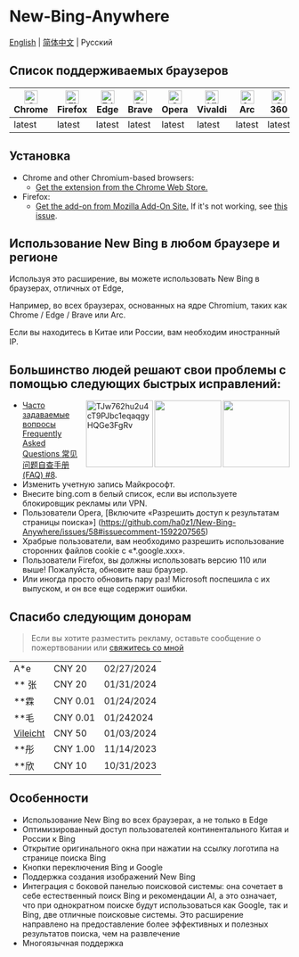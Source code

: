 # New-Bing-Anywhere

[English](README.md) | [简体中文](README.zh-CN.md) | Русский

## Список поддерживаемых браузеров

| [<img src="https://raw.githubusercontent.com/alrra/browser-logos/main/src/chrome/chrome_48x48.png" alt="Chrome" width="24px" height="24px" />](https://chrome.google.com/webstore/detail/new-bing-anywhere-bing-ch/hceobhjokpdbogjkplmfjeomkeckkngi/reviews?hl=en)<br/>Chrome | [<img src="https://raw.githubusercontent.com/alrra/browser-logos/main/src/firefox/firefox_48x48.png" alt="Firefox" width="24px" height="24px" />](https://addons.mozilla.org/zh-CN/firefox/addon/new-bing-anywhere/)<br/>Firefox | [<img src="https://raw.githubusercontent.com/alrra/browser-logos/main/src/edge/edge_48x48.png" alt="Edge" width="24px" height="24px" />](https://chrome.google.com/webstore/detail/new-bing-anywhere-bing-ch/hceobhjokpdbogjkplmfjeomkeckkngi/reviews?hl=en)<br/>Edge | [<img src="https://raw.githubusercontent.com/alrra/browser-logos/main/src/brave/brave_48x48.png" alt="Brave" width="24px" height="24px" />](https://chrome.google.com/webstore/detail/new-bing-anywhere-bing-ch/hceobhjokpdbogjkplmfjeomkeckkngi/reviews?hl=en)<br/>Brave | [<img src="https://raw.githubusercontent.com/alrra/browser-logos/main/src/opera/opera_48x48.png" alt="Opera" width="24px" height="24px" />](https://chrome.google.com/webstore/detail/new-bing-anywhere-bing-ch/hceobhjokpdbogjkplmfjeomkeckkngi/reviews?hl=en)<br/>Opera | [<img src="https://raw.githubusercontent.com/alrra/browser-logos/main/src/vivaldi/vivaldi_48x48.png" alt="Vivaldi" width="24px" height="24px" />](https://chrome.google.com/webstore/detail/new-bing-anywhere-bing-ch/hceobhjokpdbogjkplmfjeomkeckkngi/reviews?hl=en)<br/>Vivaldi | [<img src="https://arc.net/favicon.png" alt="Arc" width="24px" height="24px" />](https://chrome.google.com/webstore/detail/new-bing-anywhere-bing-ch/hceobhjokpdbogjkplmfjeomkeckkngi/reviews?hl=en)<br/>Arc | [<img src="https://raw.githubusercontent.com/alrra/browser-logos/main/src/archive/360-secure/360-secure_48x48.png" alt="360 Secure" width="24px" height="24px" />](https://chrome.google.com/webstore/detail/new-bing-anywhere-bing-ch/hceobhjokpdbogjkplmfjeomkeckkngi/reviews?hl=en)<br/>360 | [<img src="https://raw.githubusercontent.com/alrra/browser-logos/main/src/yandex/yandex_48x48.png" alt="360 Secure" width="24px" height="24px" />](https://chrome.google.com/webstore/detail/new-bing-anywhere-bing-ch/hceobhjokpdbogjkplmfjeomkeckkngi/reviews?hl=en)<br/>Yandex |
| --- | --- | --- | --- | --- | --- | --- | --- | --- |
| latest | latest | latest | latest | latest | latest | latest | latest | latest |

## Установка

- Chrome and other Chromium-based browsers:
  - [Get the extension from the Chrome Web Store.](https://chrome.google.com/webstore/detail/new-bing-anywhere-bing-ch/hceobhjokpdbogjkplmfjeomkeckkngi)
- Firefox:
  - [Get the add-on from Mozilla Add-On Site.](https://addons.mozilla.org/ru/firefox/addon/new-bing-anywhere/) If it's not working, see [this issue](https://github.com/ha0z1/New-Bing-Anywhere/issues/33).

## Использование New Bing в любом браузере и регионе

Используя это расширение, вы можете использовать New Bing в браузерах, отличных от Edge,

Например, во всех браузерах, основанных на ядре Chromium, таких как Chrome / Edge / Brave или Arc.

Если вы находитесь в Китае или России, вам необходим иностранный IP.

## Большинство людей решают свои проблемы с помощью следующих быстрых исправлений:

<img src="https://github.com/ha0z1/New-Bing-Anywhere/assets/4150641/343190af-95ce-4615-affe-46100e6eb6c8" width=120 align="right">
<img src="https://github.com/ha0z1/New-Bing-Anywhere/assets/4150641/b241ba84-a528-470f-8512-67eb26e9f18f" width=120 align="right">
<img src="https://github.com/ha0z1/New-Bing-Anywhere/assets/4150641/8472f9bc-a5b5-4f3e-a676-f8cda33a8232" alt="TJw762hu2u4cT9PJbc1eqaqgyHQGe3FgRv" width=120 align="right">

- [Часто задаваемые вопросы Frequently Asked Questions 常见问题自查手册 (FAQ) #8](https://github.com/ha0z1/New-Bing-Anywhere/issues/8).
- Изменить учетную запись Майкрософт.
- Внесите bing.com в белый список, если вы используете блокировщик рекламы или VPN.
- Пользователи Opera, [Включите «Разрешить доступ к результатам страницы поиска»] (https://github.com/ha0z1/New-Bing-Anywhere/issues/58#issuecomment-1592207565)
- Храбрые пользователи, вам необходимо разрешить использование сторонних файлов cookie с «\*.google.xxx».
- Пользователи Firefox, вы должны использовать версию 110 или выше! Пожалуйста, обновите ваш браузер.
- Или иногда просто обновить пару раз! Microsoft поспешила с их выпуском, и он все еще содержит ошибки.

## Спасибо следующим донорам

> Если вы хотите разместить рекламу, оставьте сообщение о пожертвовании или [свяжитесь со мной](https://github.com/ha0z1/New-Bing-Anywhere?tab=security-ov-file)

|                                         |          |            |
| --------------------------------------- | -------- | ---------- |
| A\*e                                    | CNY 20   | 02/27/2024 |
| \*\* 张                                 | CNY 20   | 01/31/2024 |
| \*\*霖                                  | CNY 0.01 | 01/24/2024 |
| \*\*毛                                  | CNY 0.01 | 01/242024  |
| [Vileicht](https://github.com/Vileicht) | CNY 50   | 01/03/2024 |
| \*\*彤                                  | CNY 1.00 | 11/14/2023 |
| \*\*欣                                  | CNY 10   | 10/31/2023 |

## Особенности

- Использование New Bing во всех браузерах, а не только в Edge
- Оптимизированный доступ пользователей континентального Китая и России к Bing
- Открытие оригинального окна при нажатии на ссылку логотипа на странице поиска Bing
- Кнопки переключения Bing и Google
- Поддержка создания изображений New Bing
- Интеграция с боковой панелью поисковой системы: она сочетает в себе естественный поиск Bing и рекомендации AI, а это означает, что при однократном поиске будут использоваться как Google, так и Bing, две отличные поисковые системы. Это расширение направлено на предоставление более эффективных и полезных результатов поиска, чем на развлечение
- Многоязычная поддержка
